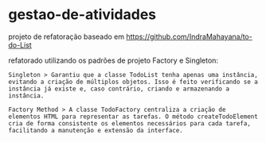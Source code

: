 # gestao-de-atividades

projeto de refatoração baseado em https://github.com/IndraMahayana/to-do-List

refatorado utilizando os padrões de projeto Factory e Singleton:

    Singleton > Garantiu que a classe TodoList tenha apenas uma instância, evitando a criação de múltiplos objetos. Isso é feito verificando se a instância já existe e, caso contrário, criando e armazenando a 
    instância.
    
    Factory Method > A classe TodoFactory centraliza a criação de elementos HTML para representar as tarefas. O método createTodoElement cria de forma consistente os elementos necessários para cada tarefa, facilitando a manutenção e extensão da interface.